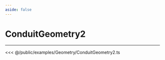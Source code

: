 ```yaml
---
aside: false
---
```

# ConduitGeometry2
---
<Demo src="examples/Geometry/ConduitGeometry2.ts" :code="false" :height="700"></Demo>

<<< @/public/examples/Geometry/ConduitGeometry2.ts